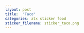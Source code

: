 ```yaml
---
layout: post
title:  "Taco"
categories: atx sticker food
sticker_filename: sticker_taco.png
---
```

